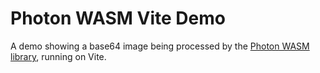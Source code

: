 # Photon WASM Vite Demo

A demo showing a base64 image being processed by the [Photon WASM library](https://silvia-odwyer.github.io/photon/guide/using-photon-web/), running on Vite.
